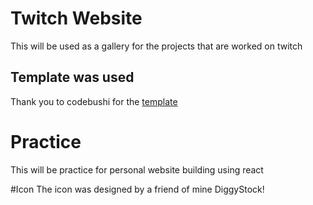 # Twitch Website
This will be used as a gallery for the projects that are worked on twitch

## Template was used
Thank you to codebushi for the [template](https://www.gatsbyjs.org/starters/gatsby-starter-dimension)

# Practice
This will be practice for personal website building using react


#Icon
The icon was designed by a friend of mine DiggyStock! 
